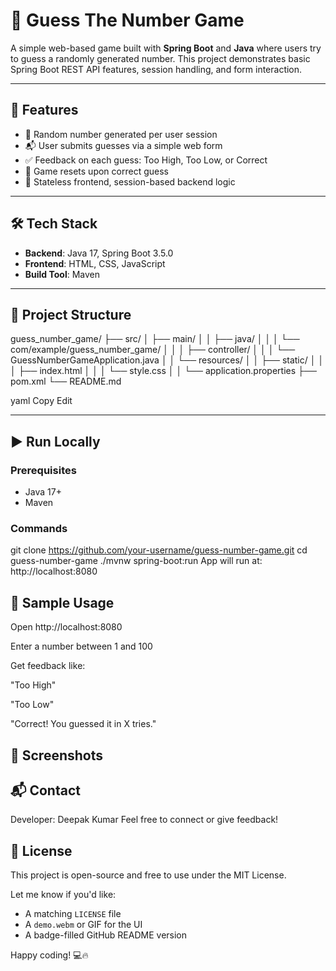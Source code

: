 # 🎯 Guess The Number Game

A simple web-based game built with **Spring Boot** and **Java** where users try to guess a randomly generated number. This project demonstrates basic Spring Boot REST API features, session handling, and form interaction.

---

## 🚀 Features

- 🎲 Random number generated per user session
- 📬 User submits guesses via a simple web form
- ✅ Feedback on each guess: Too High, Too Low, or Correct
- 🔁 Game resets upon correct guess
- 🧠 Stateless frontend, session-based backend logic

---

## 🛠️ Tech Stack

- **Backend**: Java 17, Spring Boot 3.5.0
- **Frontend**: HTML, CSS, JavaScript
- **Build Tool**: Maven

---

## 📂 Project Structure

guess_number_game/
├── src/
│ ├── main/
│ │ ├── java/
│ │ │ └── com/example/guess_number_game/
│ │ │ ├── controller/
│ │ │ └── GuessNumberGameApplication.java
│ │ └── resources/
│ │ ├── static/
│ │ │ ├── index.html
│ │ │ └── style.css
│ │ └── application.properties
├── pom.xml
└── README.md

yaml
Copy
Edit

---

## ▶️ Run Locally

### Prerequisites

- Java 17+
- Maven

### Commands

git clone https://github.com/your-username/guess-number-game.git
cd guess-number-game
./mvnw spring-boot:run
App will run at: http://localhost:8080

## 🧪 Sample Usage
Open http://localhost:8080

Enter a number between 1 and 100

Get feedback like:

"Too High"

"Too Low"

"Correct! You guessed it in X tries."

## 📸 Screenshots



## 📬 Contact
Developer: Deepak Kumar
Feel free to connect or give feedback!

## 📄 License
This project is open-source and free to use under the MIT License.

Let me know if you'd like:
- A matching `LICENSE` file
- A `demo.webm` or GIF for the UI
- A badge-filled GitHub README version

Happy coding! 💻🔥

